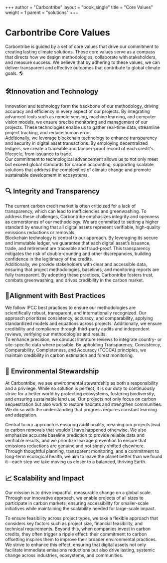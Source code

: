 +++
author = "Carbontribe"
layout = "book_single"
title = "Core Values"
weight = 1
parent = "solutions"
+++

# Carbontribe Core Values

Carbontribe is guided by a set of core values that drive our commitment to creating lasting climate solutions. These core values serve as a compass that directs how we design methodologies, collaborate with stakeholders, and measure success. We believe that by adhering to these values, we can deliver transparent and effective outcomes that contribute to global climate goals. 🌎 



## 🛠️Innovation and Technology 
Innovation and technology form the backbone of our methodology, driving accuracy and efficiency in every aspect of our projects. By integrating advanced tools such as remote sensing, machine learning, and computer vision models, we ensure precise monitoring and management of our projects. These technologies enable us to gather real-time data, streamline project tracking, and reduce human error.  
Additionally, we leverage blockchain technology to enhance transparency and security in digital asset transactions. By employing decentralized ledgers, we create a traceable and tamper-proof record of each credit's lifecycle, from issuance to trade.  
Our commitment to technological advancement allows us to not only meet but exceed global standards for carbon accounting, supporting scalable solutions that address the complexities of climate change and promote sustainable development in ecosystems.  


## 🔍 Integrity and Transparency 
The current carbon credit market is often criticized for a lack of transparency, which can lead to inefficiencies and greenwashing. To address these challenges, Carbontribe emphasizes integrity and openness as cornerstones of our methodology. We are committed to setting a higher standard by ensuring that all digital assets represent verifiable, high-quality emissions reductions or removals.  
Blockchain technology is central to our approach. By leveraging its secure and immutable ledger, we guarantee that each digital asset’s issuance, trade, and retirement are traceable and fraud-proof. This transparency mitigates the risk of double-counting and other discrepancies, building confidence in the legitimacy of the credits.  
Additionally, we provide stakeholders with clear and accessible data, ensuring that project methodologies, baselines, and monitoring reports are fully transparent. By adopting these practices, Carbontribe fosters trust, combats greenwashing, and drives credibility in the carbon market.  


## 📏Alignment with Best Practices 
We follow IPCC best practices to ensure our methodologies are scientifically robust, transparent, and internationally recognized. Our approach prioritizes consistency, accuracy, and comparability, applying standardized models and equations across projects. Additionally, we ensure credibility and compliance through third-party audits and independent reviews, verifying our methodologies and results.  
To enhance precision, we conduct literature reviews to integrate country- or site-specific data where possible. By upholding Transparency, Consistency, Comparability, Completeness, and Accuracy (TCCCA) principles, we maintain credibility in carbon estimation and forest monitoring.  

## 🌿 Environmental Stewardship
At Carbontribe, we see environmental stewardship as both a responsibility and a privilege. While no solution is perfect, it is our duty to continuously strive for a better world by protecting ecosystems, fostering biodiversity, and ensuring sustainable land use. Our projects not only focus on carbon sequestration but also work to restore habitats and strengthen communities. We do so with the understanding that progress requires constant learning and adaptation.  

Central to our approach is ensuring additionality, meaning our projects lead to carbon removals that wouldn't have happened otherwise. We also emphasize accurate baseline prediction to provide reliable data and verifiable results, and we prioritize leakage prevention to ensure that emissions reductions are genuine and not simply shifted elsewhere.
Through thoughtful planning, transparent monitoring, and a commitment to long-term ecological health, we aim to leave the planet better than we found it—each step we take moving us closer to a balanced, thriving Earth.  


## 📈 Scalability and Impact 
Our mission is to drive impactful, measurable change on a global scale. Through our innovative approach, we enable projects of all sizes to participate in carbon markets, ensuring accessibility for smaller-scale initiatives while maintaining the scalability needed for large-scale impact.  

To ensure feasibility across project types, we take a flexible approach that considers key factors such as project size, financial feasibility, and technical requirements. 
Beyond this, when companies invest in carbon credits, they often trigger a ripple effect: their commitment to carbon offsetting inspires them to improve their broader environmental practices. We strive to enhance this effect, ensuring that digital assets not only facilitate immediate emissions reductions but also drive lasting, systemic change across industries, ecosystems, and communities.


